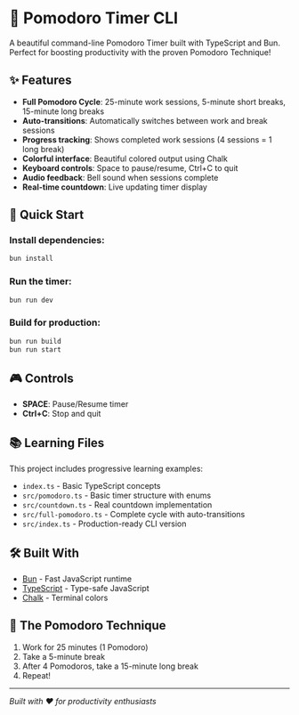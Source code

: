 # 🍅 Pomodoro Timer CLI

A beautiful command-line Pomodoro Timer built with TypeScript and Bun. Perfect for boosting productivity with the proven Pomodoro Technique!

## ✨ Features

- **Full Pomodoro Cycle**: 25-minute work sessions, 5-minute short breaks, 15-minute long breaks
- **Auto-transitions**: Automatically switches between work and break sessions
- **Progress tracking**: Shows completed work sessions (4 sessions = 1 long break)
- **Colorful interface**: Beautiful colored output using Chalk
- **Keyboard controls**: Space to pause/resume, Ctrl+C to quit
- **Audio feedback**: Bell sound when sessions complete
- **Real-time countdown**: Live updating timer display

## 🚀 Quick Start

### Install dependencies:
```bash
bun install
```

### Run the timer:
```bash
bun run dev
```

### Build for production:
```bash
bun run build
bun run start
```

## 🎮 Controls

- **SPACE**: Pause/Resume timer
- **Ctrl+C**: Stop and quit

## 📚 Learning Files

This project includes progressive learning examples:

- `index.ts` - Basic TypeScript concepts
- `src/pomodoro.ts` - Basic timer structure with enums
- `src/countdown.ts` - Real countdown implementation  
- `src/full-pomodoro.ts` - Complete cycle with auto-transitions
- `src/index.ts` - Production-ready CLI version

## 🛠️ Built With

- [Bun](https://bun.com) - Fast JavaScript runtime
- [TypeScript](https://typescriptlang.org) - Type-safe JavaScript
- [Chalk](https://github.com/chalk/chalk) - Terminal colors

## 🍅 The Pomodoro Technique

1. Work for 25 minutes (1 Pomodoro)
2. Take a 5-minute break
3. After 4 Pomodoros, take a 15-minute long break
4. Repeat!

---

*Built with ❤️ for productivity enthusiasts*
